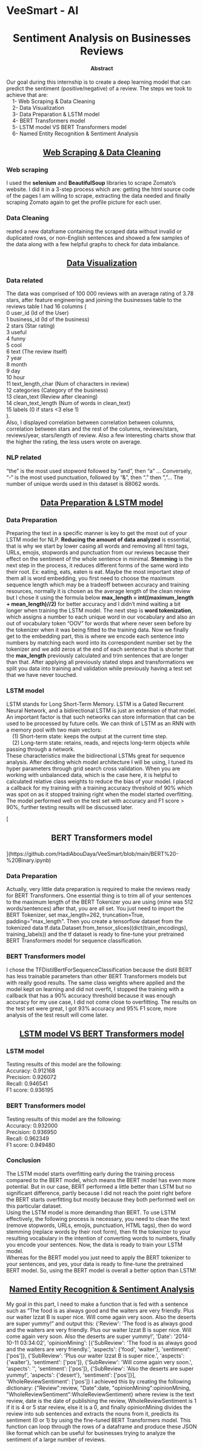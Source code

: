 # VeeSmart - AI
<h1 align="center">Sentiment Analysis on Businesses Reviews</h1>

<h4 align="center">Abstract</h4>
<p>Our goal during this internship is to create a deep learning model that can predict the 
sentiment (positive/negative) of a review. The steps we took to achieve that are:<br>
&nbsp&nbsp&nbsp&nbsp1- Web Scraping & Data Cleaning<br>
&nbsp&nbsp&nbsp&nbsp2- Data Visualization<br>
&nbsp&nbsp&nbsp&nbsp3- Data Preparation & LSTM model<br>
&nbsp&nbsp&nbsp&nbsp4- BERT Transformers model<br>
&nbsp&nbsp&nbsp&nbsp5- LSTM model VS BERT Transformers model<br>
&nbsp&nbsp&nbsp&nbsp6- Named Entity Recognition & Sentiment Analysis</p>

[<h2 align="center">Web Scraping & Data Cleaning</h2>](https://github.com/HadiAbouDaya/VeeSmart/tree/main/WebScraping%20%2B%20DataPreprocessing)
<h3>Web scraping</h3>
<p>I used the <b>selenium</b> and <b>BeautifulSoup</b> libraries to scrape Zomato’s website. I did it in a 3-step
process which are: getting the html source code of the pages I am willing to scrape, extracting the data 
needed and finally scraping Zomato again to get the profile picture for each user.
</p>
<h3>Data Cleaning
</h3>
<p>reated a new dataframe containing the scraped data without invalid or duplicated rows, or non-English sentences and showed a few samples of the data along with a few helpful graphs to check for data 
imbalance.</p>

[<h2 align="center">Data Visualization</h2>](https://github.com/HadiAbouDaya/VeeSmart/blob/main/LSTM%20-%20Binary.ipynb)
<h3>Data related
</h3>
<p>The data was comprised of 100 000 reviews with an average rating of 3.78 stars, after feature engineering 
and joining the businesses table to the reviews table I had 16 columns (<br>
0 user_id (Id of the User)<br>
1 business_id (Id of the business)<br>
2 stars (Star rating)<br>
3 useful <br>
4 funny <br>
5 cool <br>
6 text (The review itself)<br>
7 year <br>
8 month <br>
9 day <br>
10 hour <br>
11 text_length_char (Num of characters in review)<br>
12 categories (Category of the business)<br>
13 clean_text (Review after cleaning)<br>
14 clean_text_length (Num of words in clean_text)<br>
15 labels (0 if stars <3 else 1)<br>
).<br>
Also, I displayed correlation between correlation between columns, correlation between stars and the rest 
of the columns, reviews/stars, reviews/year, stars/length of review. Also a few interesting charts show that 
the higher the rating, the less users wrote on average.</p>
<h3>NLP related</h3>
<p>“the” is the most used stopword followed by “and”, then “a” … Conversely, “-“ is the most used 
punctuation, followed by “&”, then “.” then ”,”…
The number of unique words used in this dataset is 88062 words.</p>

[<h2 align="center">Data Preparation & LSTM model</h2>](https://github.com/HadiAbouDaya/VeeSmart/blob/main/LSTM%20-%20Binary.ipynb)
<h3>Data Preparation</h3>
<p>Preparing the text in a specific manner is key to get the most out of your LSTM model for NLP. 
<b>Reducing the amount of data analyzed</b> is essential, that is why we start by lower casing all words and
removing all html tags, URLs, emojis, stopwords and punctuation from our reviews because their effect 
on the sentiment of the whole sentence in minimal. <b>Stemming</b> is the next step in the process, it reduces
different forms of the same word into their root. Ex: eating, eats, eaten is eat. Maybe the most important 
step of them all is word embedding, you first need to choose the maximum sequence length which may be 
a tradeoff between accuracy and training resources, normally it is chosen as the average length of the 
clean review but I chose it using the formula below
<b>max_length = int((maximum_length + mean_length)//2)</b> for better accuracy and I 
didn’t mind waiting a bit longer when training the LSTM model. The next step is <b>word tokenization</b>, 
which assigns a number to each unique word in our vocabulary and also an out of vocabulary token 
“OOV” for words that where never seen before by the tokenizer when it was being fitted to the training
data. Now we finally get to the embedding part, this is where we encode each sentence into numbers by 
matching each word into its correspondent number set by the tokenizer and we add zeros at the end of 
each sentence that is shorter that the <b>max_length</b> previously calculated and trim sentences that are 
longer than that. After applying all previously stated steps and transformations we split you data into 
training and validation while previously having a test set that we have never touched.</p>
<h3>LSTM model</h3>
<p>LSTM stands for Long Short-Term Memory. LSTM is a Gated Recurrent Neural Network, and a 
bidirectional LSTM is just an extension of that model. An important factor is that such networks 
can store information that can be used to be processed by future cells. We can think of LSTM as 
an RNN with a memory pool with two main vectors:<br>
&nbsp&nbsp&nbsp&nbsp(1) Short-term state: keeps the output at the current time step.<br>
&nbsp&nbsp&nbsp&nbsp(2) Long-term state: retains, reads, and rejects long-term objects while passing through a network.<br>
These characteristics make the bidirectional LSTMs great for sequence analysis. After deciding which 
model architecture I will be using, I tuned its hyper parameters through grid search cross validation. 
When you are working with unbalanced data, which is the case here, it is helpful to calculated relative 
class weights to reduce the bias of your model. I placed a callback for my training with a training 
accuracy threshold of 90% which was spot on as it stopped training right when the model started 
overfitting. The model performed well on the test set with accuracy and F1 score > 90%, further testing 
results will be discussed later.</p>

[<h2 align="center">BERT Transformers model
</h2>](https://github.com/HadiAbouDaya/VeeSmart/blob/main/BERT%20-%20Binary.ipynb)
<h3>Data Preparation
</h3>
<p>Actually, very little data preparation is required to make the reviews ready for BERT Transformers. One 
essential thing is to trim all of your sentences to the maximum length of the BERT Tokenizer you are 
using (mine was 512 words/sentences) after that, you are all set. You just need to import the BERT 
Tokenizer, set max_length=262, truncation=True, padding="max_length". Then you create a tensorflow 
dataset from the tokenized data tf.data.Dataset.from_tensor_slices((dict(train_encodings), 
training_labels)) and the tf dataset is ready to fine-tune your pretrained BERT Transformers model for 
sequence classification.
</p>
<h3>BERT Transformers model</h3>
<p>I chose the TFDistilBertForSequenceClassification because the distil BERT has less trainable parameters 
than other BERT Transformers models but with really good results. The same class weights where 
applied and the model kept on learning and did not overfit, I stopped the training with a callback that has 
a 90% accuracy threshold because it was enough accuracy for my use case, I did not come close to 
overfitting. The results on the test set were great, I got 93% accuracy and 95% F1 score, more analysis of 
the test result will come later.</p>

[<h2 align="center">LSTM model VS BERT Transformers model</h2>](https://github.com/HadiAbouDaya/VeeSmart/blob/main/LSTM_VS_BERT.ipynb)
<h3>LSTM model</h3>
<p>Testing results of this model are the following:<br>
Accuracy: 0.912168<br>
Precision: 0.926072<br>
Recall: 0.946541<br>
F1 score: 0.936195</p>
<h3>BERT Transformers model</h3>
<p>Testing results of this model are the following:<br>
Accuracy: 0.932000<br>
Precision: 0.936950<br>
Recall: 0.962349<br>
F1 score: 0.949480</p>
<h3>Conclusion</h3>
<p>The LSTM model starts overfitting early during the training process compared to the BERT model, 
which means the BERT model has even more potential. But in our case, BERT performed a little better 
than LSTM but no significant difference, partly because I did not reach the point right before the BERT 
starts overfitting but mostly because they both performed well on this particular dataset.<br>
Using the LSTM model is more demanding than BERT. To use LSTM effectively, the following process 
is necessary, you need to clean the text (remove stopwords, URLs, emojis, punctuation, HTML tags), 
then do word stemming (replace words by their root form), then fit the tokenizer to your resulting 
vocabulary in the intention of converting words to numbers, finally you encode your sentences. Now, 
the data is ready to train your LSTM model.<br>
Whereas for the BERT model you just need to apply the BERT tokenizer to your sentences, and yes, 
your data is ready to fine-tune the pretrained BERT model.
So, using the BERT model is overall a better option than LSTM!
</p>

[<h2 align="center">Named Entity Recognition & Sentiment Analysis</h2>](https://github.com/HadiAbouDaya/VeeSmart/blob/main/NER%20and%20Sentiment%20Analysis.ipynb)
<p>My goal in this part, I need to make a function that is fed with a sentence such as “The food is as 
always good and the waiters are very friendly. Plus our waiter Izzat B is super nice. Will come 
again very soon. Also the deserts are super yummy!” and output this: 
{'Review': 'The food is as always good and the waiters are very friendly. Plus our waiter Izzat B 
is super nice. Will come again very soon. Also the deserts are super yummy!', 'Date': '2014-10-11 
03:34:02', 'opinionMining': [{'SubReview': 'The food is as always good and the waiters are very 
friendly.', 'aspects': {'food', 'waiter'}, 'sentiment': ['pos']}, {'SubReview': 'Plus our waiter Izzat B 
is super nice.', 'aspects': {'waiter'}, 'sentiment': ['pos']}, {'SubReview': 'Will come again very 
soon.', 'aspects': '', 'sentiment': ['pos']}, {'SubReview': 'Also the deserts are super yummy!', 
'aspects': {'desert'}, 'sentiment': ['pos']}], 'WholeReviewSentiment': ['pos']}
I achieved this by creating the following dictionary: {"Review":review, "Date":date, 
"opinionMining":opinionMining, "WholeReviewSentiment":WholeReviewSentiment} where 
review is the text review, date is the date of publishing the review, WholeReviewSentiment is 1 
if it is 4 or 5 star review, else it is a 0, and finally opinionMining divides the review into sub 
sentences and extracts the nouns from it, predicts its sentiment (0 or 1) by using the fine-tuned 
BERT Transformers model. This function can loop through the rows of a dataframe and produce 
these JSON like format which can be useful for businesses trying to analyze the sentiment of a 
large number of reviews.</p>
